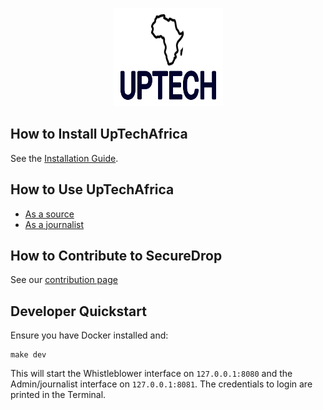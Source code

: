 <p align="center">
  <img src="/securedrop/static/i/logo.png" width="175" height="157">
</p>

## How to Install UpTechAfrica

See the [Installation Guide](https://docs.securedrop.org/en/stable/#installtoc).

## How to Use UpTechAfrica

* [As a source](https://docs.securedrop.org/en/stable/source.html)
* [As a journalist](https://docs.securedrop.org/en/stable/journalist.html)

## How to Contribute to SecureDrop

See our [contribution page](CONTRIBUTING.md)

## Developer Quickstart

Ensure you have Docker installed and:

```
make dev
```

This will start the Whistleblower interface on `127.0.0.1:8080` and the Admin/journalist interface on `127.0.0.1:8081`. The credentials to login are printed in the Terminal.


